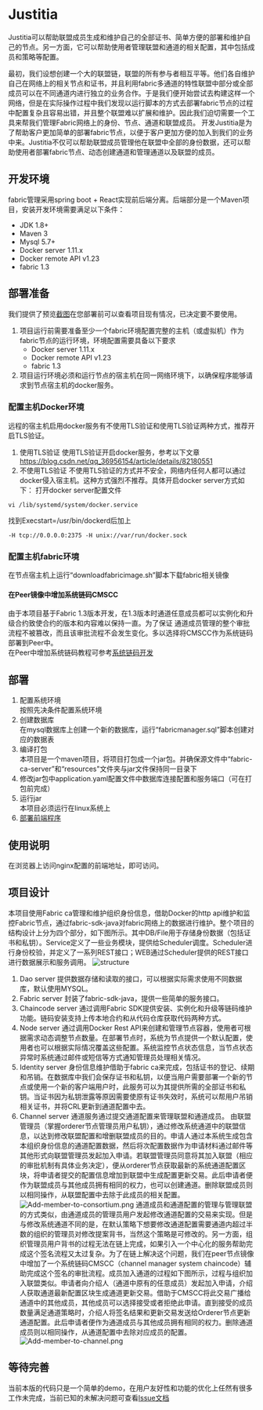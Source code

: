 # Justitia
Justitia可以帮助联盟成员生成和维护自己的全部证书、简单方便的部署和维护自己的节点。另一方面，它可以帮助使用者管理联盟和通道的相关配置，其中包括成员和策略等配置。  

最初，我们设想创建一个大的联盟链，联盟的所有参与者相互平等。他们各自维护自己在网络上的相关节点和证书，并且利用fabric多通道的特性联盟中部分或全部成员可以在不同通道内进行独立的业务合作。于是我们便开始尝试去构建这样一个网络，但是在实际操作过程中我们发现以运行脚本的方式去部署fabric节点的过程中配置复杂且容易出错，并且整个联盟难以扩展和维护。因此我们迫切需要一个工具来帮我们管理Fabric网络上的身份、节点、通道和联盟成员。
开发Justitia是为了帮助客户更加简单的部署fabric节点，以便于客户更加方便的加入到我们的业务中来。Justitia不仅可以帮助联盟成员管理他在联盟中全部的身份数据，还可以帮助使用者部署fabric节点、动态创建通道和管理通道以及联盟的成员。


## 开发环境
fabric管理采用spring boot + React实现前后端分离。后端部分是一个Maven项目，安装开发环境需要满足以下条件：
- JDK 1.8+
- Maven 3
- Mysql 5.7+ 
- Docker server 1.11.x
- Docker remote API v1.23
- fabric 1.3

## 部署准备
我们提供了预览[截图](/doc/screenshot.md)在您部署前可以查看项目现有情况，已决定要不要使用。

1. 项目运行前需要准备至少一个fabric环境配置完整的主机（或虚拟机）作为fabric节点的运行环境，环境配置需要具备以下要求
    - Docker server 1.11.x
    - Docker remote API v1.23
    - fabric 1.3
2. 项目运行环境必须和运行节点的宿主机在同一网络环境下，以确保程序能够请求到节点宿主机的docker服务。
### 配置主机Docker环境
远程的宿主机启用docker服务有不使用TLS验证和使用TLS验证两种方式，推荐开启TLS验证。
1. 使用TLS验证
使用TLS验证开启docker服务，参考以下文章
https://blog.csdn.net/qq_36956154/article/details/82180551
2. 不使用TLS验证 
不使用TLS验证的方式并不安全，网络内任何人都可以通过docker侵入宿主机。这种方式强烈不推荐。具体开启docker server方式如下： 
打开docker server配置文件
```
vi /lib/systemd/system/docker.service
```
找到Execstart=/usr/bin/dockerd后加上
```
-H tcp://0.0.0.0:2375 -H unix://var/run/docker.sock
```
### 配置主机fabric环境
在节点宿主机上运行“downloadfabricimage.sh”脚本下载fabric相关镜像
#### 在Peer镜像中增加系统链码CMSCC
由于本项目基于Fabric 1.3版本开发，在1.3版本时通道任意成员都可以实例化和升级合约致使合约的版本和内容难以保持一直。为了保证
通道成员管理的整个审批流程不被篡改，而且该审批流程不会发生变化。多以选择将CMSCC作为系统链码部署到Peer中。  
在Peer中增加系统链码教程可参考[系统链码开发](/doc/add-system-chaincode.md)

## 部署
1. 配置系统环境  
按照先决条件配置系统环境  
2. 创建数据库  
在mysql数据库上创建一个新的数据库，运行“fabricmanager.sql”脚本创建对应的数据表  
3. 编译打包  
本项目是一个maven项目，将项目打包成一个jar包。并确保源文件中“fabric-ca-server”和“resources"文件夹与jar文件保持同一目录下  
4. 修改jar包中application.yaml配置文件中数据库连接配置和服务端口（可在打包前完成）  
5. 运行jar  
本项目必须运行在linux系统上
6. [部署前端程序](/web/README.md)

## 使用说明
在浏览器上访问nginx配置的前端地址，即可访问。

## 项目设计
本项目使用Fabric ca管理和维护组织身份信息，借助Docker的http api维护和监控Fabric节点，通过fabric-sdk-java对fabric网络上的数据进行维护。整个项目的结构设计上分为四个部分，如下图所示。其中DB/File用于存储身份数据（包括证书和私钥）。Service定义了一些业务模块，提供给Scheduler调度。Scheduler进行身份校验，并定义了一系列REST接口；WEB通过Scheduler提供的REST接口进行数据展示和服务调用。
![structure](/doc/img/structure.png)

1.	Dao server
提供数据存储和读取的接口，可以根据实际需求使用不同数据库，默认使用MYSQL。
2.	Fabric server
封装了fabric-sdk-java，提供一些简单的服务接口。
3.	Chaincode server
通过调用Fabric SDK提供安装、实例化和升级等链码维护功能。链码安装支持上传本地合约和从代码仓库获取代码两种方式。
4.	Node server
通过调用Docker Rest API来创建和管理节点容器，使用者可根据需求动态调整节点数量。在部署节点时，系统为节点提供一个默认配置，使用者也可以根据实际情况覆盖这些配置。系统监控节点状态信息，当节点状态异常时系统通过邮件或短信等方式通知管理员处理相关情况。
5.	Identity server
身份信息维护借助于fabric ca来完成，包括证书的登记、续期和吊销。在数据库中我们会保存证书和私钥，以便当用户需要部署一个新的节点或使用一个新的客户端用户时，此服务可以为其提供所需的全部证书和私钥。当证书因为私钥泄露等原因需要使原有证书失效时，系统可以帮用户吊销相关证书，并将CRL更新到通道配置中去。
6.	Channel server
通道服务通过提交通道配置来管理联盟和通道成员。
由联盟管理员（掌握orderer节点管理员用户私钥），通过修改系统通道中的联盟信息，以达到修改联盟配置和增删联盟成员的目的。申请人通过本系统生成包含本组织身份信息的通道配置数据，然后将次配置数据作为申请材料通过邮件等其他形式向联盟管理员发起加入申请。若联盟管理员同意将其加入联盟（相应的审批机制有具体业务决定），便从orderer节点获取最新的系统通道配置区块，将申请者提交的配置信息增加到联盟中生成配置更新交易。此后申请者便作为联盟成员与其他成员拥有相同的权力，也可以创建通道。删除联盟成员则以相同操作，从联盟配置中去除于此成员的相关配置。
![Add-member-to-consortium.png](/doc/img/Add-member-to-consortium.png)
通道成员和通道配置的管理与管理联盟的方式类似，由通道成员的管理员用户发起修改通道配置的交易来实现。但是与修改系统通道不同的是，在默认策略下想要修改通道配置需要通道内超过半数的组织的管理员对修改提案背书，当然这个策略是可修改的。另一方面，组织管理员用户背书的过程无法在链上完成，如果引入一个中心化的服务帮助完成这个签名流程又太过复杂。为了在链上解决这个问题，我们在peer节点镜像中增加了一个系统链码CMSCC（channel manager system chaincode）辅助完成这个签名的审批流程。成员加入通道的过程如下图所示，过程与组织加入联盟类似。申请者向介绍人（通道中原有的任意成员）发起加入申请，介绍人获取通道最新配置区块生成通道更新交易。借助于CMSCC将此交易广播给通道中的其他成员，其他成员可以选择接受或者拒绝此申请。直到接受的成员数量满足通道策略时，介绍人将签名结果和更新交易发送给Orderer节点更新通道配置。此后申请者便作为通道成员与其他成员拥有相同的权力。删除通道成员则以相同操作，从通道配置中去除对应成员的配置。
![Add-member-to-channel.png](/doc/img/Add-member-to-channel.png)

## 等待完善
当前本版的代码只是一个简单的demo，在用户友好性和功能的优化上任然有很多工作未完成，当前已知的未解决问题可查看[Issue文档](doc\Issue.md)